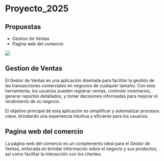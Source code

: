 <h1>Proyecto_2025</h1>

<h2>Propuestas</h2>
<ul>
  <li>Gestion de Ventas</li>
  <li>Pagina web del comercio</li>
</ul>

<img src="https://cdn.prod.website-files.com/5f81e0a7c953356f2b752dcd/63616cef7bcb6e64d3d35ac7_19196970.jpg">

<h2>Gestion de Ventas</h2>
<p>El Gestor de Ventas es una aplicación diseñada para facilitar la gestión de las transacciones comerciales en negocios de cualquier tamaño. Con esta herramienta, los usuarios pueden registrar ventas, controlar inventarios, generar reportes detallados, y tomar decisiones informadas para mejorar el rendimiento de su negocio.

El objetivo principal de esta aplicación es simplificar y automatizar procesos clave, brindando una experiencia intuitiva y eficiente para los usuarios.</p>

<h2>Pagina web del comercio</h2>
<p>La página web del comercio es un complemento ideal para el Gestor de Ventas, enfocada en brindar información sobre el negocio y sus productos, así como facilitar la interacción con los clientes.</p>
